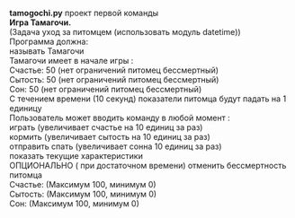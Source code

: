 <strong>tamogochi.py</strong> проект первой команды <br>
<strong>Игра Тамагочи.</strong> <br>
(Задача уход за питомцем (использовать модуль datetime))<br>
Программа должна:<br>
 называть Тамагочи<br>
Тамагочи имеет в начале игры : <br>
Счастье: 50 (нет ограничений питомец бессмертный)<br>
Сытость: 50  (нет ограничений питомец бессмертный)<br>
Сон: 50  (нет ограничений питомец бессмертный)<br>
С течением времени (10 секунд) показатели питомца будут падать на 1 единицу<br>
Пользователь может вводить команду в любой момент : <br>
играть (увеличивает счастье на 10 единиц за раз)<br>
кормить (увеличивает сытость на 10 единиц за раз)<br>
отправить спать (увеличивает сонна 10 единиц за раз)<br>
показать текущие характеристики <br>
ОПЦИОНАЛЬНО ( при достаточном времени)  отменить бессмертность питомца<br>
Счастье: (Максимум 100, минимум 0)<br>
Сытость: (Максимум 100, минимум 0)<br>
Сон: (Максимум 100, минимум 0)<br>

